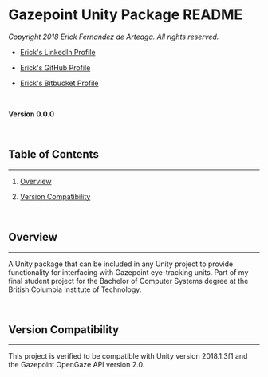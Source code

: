 <!--======================================================================================
    Gazepoint Unity Package README
=======================================================================================-->
# Gazepoint Unity Package README

_Copyright 2018 Erick Fernandez de Arteaga. All rights reserved._

- [Erick's LinkedIn Profile][ref_linkedin_profile]

- [Erick's GitHub Profile][ref_github_profile]

- [Erick's Bitbucket Profile][ref_bitbucket_profile]

<br>

**Version 0.0.0**

<br>

<!--======================================================================================
    Table of Contents
=======================================================================================-->
## Table of Contents
---

1. [Overview](#overview)

1. [Version Compatibility](#version_compatibility)

<br>

<!--======================================================================================
    Overview
=======================================================================================-->
<a id="overview"></a>
## Overview
---

A Unity package that can be included in any Unity project to provide functionality for 
interfacing with Gazepoint eye-tracking units. Part of my final student project for the 
Bachelor of Computer Systems degree at the British Columbia Institute of Technology.

<br>

<!--======================================================================================
    Version Compatibility
=======================================================================================-->
<a id="version_compatibility"></a>
## Version Compatibility
---

This project is verified to be compatible with Unity version 2018.1.3f1 and the Gazepoint 
OpenGaze API version 2.0. 

<br>

<!--======================================================================================
    Reference Links
=======================================================================================-->
[ref_linkedin_profile]: https://www.linkedin.com/in/erick-fda "Erick's LinkedIn Profile"

[ref_github_profile]: https://github.com/erick-fda "Erick's GitHub Profile"

[ref_bitbucket_profile]: https://bitbucket.org/erick-fda "Erick's Bitbucket Profile"

<!--======================================================================================
    Styles
=======================================================================================-->
<style>
    table
    {
        border-collapse: collapse;
    }

    table, th, td
    {
        border: 1px solid #ffffff;
    }

    th
    {
        background-color: #66CA00;
        color: #111111;
    }

    tr:nth-child(odd)
    {
        background-color: #222222;
        color: #ffffff;
    }

    tr:nth-child(even)
    {
        background-color: #333333;
        color: #ffffff;
    }
</style>
